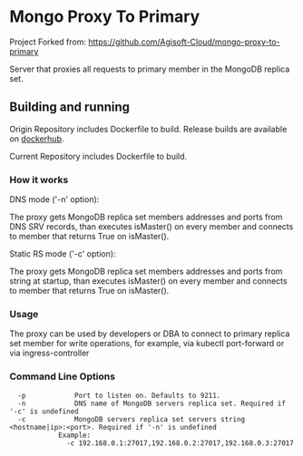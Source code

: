 # Mongo Proxy To Primary

Project Forked from: https://github.com/Agisoft-Cloud/mongo-proxy-to-primary

Server that proxies all requests to primary member in the MongoDB replica set.

## Building and running

Origin Repository includes Dockerfile to build. Release builds are available on [dockerhub](https://hub.docker.com/r/agisoft/mongo-proxy).

Current Repository includes Dockerfile to build.

### How it works

DNS mode ('-n' option):

The proxy gets MongoDB replica set members addresses and ports from DNS SRV records, than executes isMaster() on every member and connects to member that returns True on isMaster().

Static RS mode ('-c' option):

The proxy gets MongoDB replica set members addresses and ports from string at startup, than executes isMaster() on every member and connects to member that returns True on isMaster().

### Usage

The proxy can be used by developers or DBA to connect to primary replica set member for write operations, for example, via kubectl port-forward or via ingress-controller

### Command Line Options
```
  -p 		    Port to listen on. Defaults to 9211.
  -n 		    DNS name of MongoDB servers replica set. Required if '-c' is undefined
  -c 		    MongoDB servers replica set servers string <hostname|ip>:<port>. Required if '-n' is undefined
            Example:
              -c 192.168.0.1:27017,192.168.0.2:27017,192.168.0.3:27017
```
